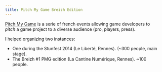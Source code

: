 ```yaml
---
title: Pitch My Game Breizh Edition
---
```


[Pitch My Game](http://pitchmygame.com/) is a serie of french events allowing game developers to *pitch* a game project to a diverse audience (pro, players, press).

I helped organizing two instances:

- One during the Stunfest 2014 (Le Liberté, Rennes). (~300 people, main stage).
- The Breizh #1 PMG edition (La Cantine Numérique, Rennes). ~100 people.
